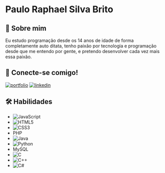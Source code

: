 
# Paulo Raphael Silva Brito

## 🚀 Sobre mim
Eu estudo programação desde os 14 anos de idade de forma completamente auto ditata, tenho paixão por tecnologia e programação desde que me entendo por gente, e pretendo desenvolver cada vez mais essa paixão.


## 🔗 Conecte-se comigo!
[![portfolio](https://img.shields.io/badge/my_portfolio-000?style=for-the-badge&logo=ko-fi&logoColor=white)](https://www.hackerrank.com/Tubande)
[![linkedin](https://img.shields.io/badge/linkedin-0A66C2?style=for-the-badge&logo=linkedin&logoColor=white)](https://www.linkedin.com/in/paulo-raphael-silva-brito-223853233)


## 🛠 Habilidades


- ![JavaScript](https://img.shields.io/badge/JavaScript-000?style=for-the-badge&logo=javascript)
- ![HTML5](https://img.shields.io/badge/HTML5-000?style=for-the-badge&logo=html5)
- ![CSS3](https://img.shields.io/badge/CSS3-000?style=for-the-badge&logo=css3&logoColor=264CE4)
- PHP
- ![Java](https://img.shields.io/badge/Java-000?style=for-the-badge&logo=java)
- ![Python](https://img.shields.io/badge/Python-000?style=for-the-badge&logo=python)
- MySQL
- ![C](https://img.shields.io/badge/C-000?style=for-the-badge&logo=c)
- 	![C++](https://img.shields.io/badge/C%2B%2B-000?style=for-the-badge&logo=c%2B%2B&logoColor=00599C)
- ![C#](https://img.shields.io/badge/C%23-000?style=for-the-badge&logo=c-sharp&logoColor=823085)
